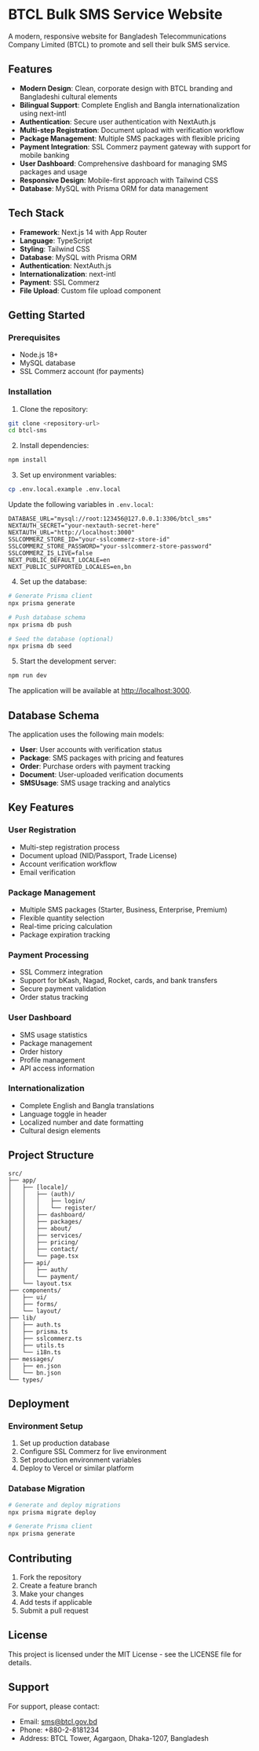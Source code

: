 # BTCL Bulk SMS Service Website

A modern, responsive website for Bangladesh Telecommunications Company Limited (BTCL) to promote and sell their bulk SMS service.

## Features

- **Modern Design**: Clean, corporate design with BTCL branding and Bangladeshi cultural elements
- **Bilingual Support**: Complete English and Bangla internationalization using next-intl
- **Authentication**: Secure user authentication with NextAuth.js
- **Multi-step Registration**: Document upload with verification workflow
- **Package Management**: Multiple SMS packages with flexible pricing
- **Payment Integration**: SSL Commerz payment gateway with support for mobile banking
- **User Dashboard**: Comprehensive dashboard for managing SMS packages and usage
- **Responsive Design**: Mobile-first approach with Tailwind CSS
- **Database**: MySQL with Prisma ORM for data management

## Tech Stack

- **Framework**: Next.js 14 with App Router
- **Language**: TypeScript
- **Styling**: Tailwind CSS
- **Database**: MySQL with Prisma ORM
- **Authentication**: NextAuth.js
- **Internationalization**: next-intl
- **Payment**: SSL Commerz
- **File Upload**: Custom file upload component

## Getting Started

### Prerequisites

- Node.js 18+ 
- MySQL database
- SSL Commerz account (for payments)

### Installation

1. Clone the repository:
```bash
git clone <repository-url>
cd btcl-sms
```

2. Install dependencies:
```bash
npm install
```

3. Set up environment variables:
```bash
cp .env.local.example .env.local
```

Update the following variables in `.env.local`:
```env
DATABASE_URL="mysql://root:123456@127.0.0.1:3306/btcl_sms"
NEXTAUTH_SECRET="your-nextauth-secret-here"
NEXTAUTH_URL="http://localhost:3000"
SSLCOMMERZ_STORE_ID="your-sslcommerz-store-id"
SSLCOMMERZ_STORE_PASSWORD="your-sslcommerz-store-password"
SSLCOMMERZ_IS_LIVE=false
NEXT_PUBLIC_DEFAULT_LOCALE=en
NEXT_PUBLIC_SUPPORTED_LOCALES=en,bn
```

4. Set up the database:
```bash
# Generate Prisma client
npx prisma generate

# Push database schema
npx prisma db push

# Seed the database (optional)
npx prisma db seed
```

5. Start the development server:
```bash
npm run dev
```

The application will be available at [http://localhost:3000](http://localhost:3000).

## Database Schema

The application uses the following main models:

- **User**: User accounts with verification status
- **Package**: SMS packages with pricing and features
- **Order**: Purchase orders with payment tracking
- **Document**: User-uploaded verification documents
- **SMSUsage**: SMS usage tracking and analytics

## Key Features

### User Registration
- Multi-step registration process
- Document upload (NID/Passport, Trade License)
- Account verification workflow
- Email verification

### Package Management
- Multiple SMS packages (Starter, Business, Enterprise, Premium)
- Flexible quantity selection
- Real-time pricing calculation
- Package expiration tracking

### Payment Processing
- SSL Commerz integration
- Support for bKash, Nagad, Rocket, cards, and bank transfers
- Secure payment validation
- Order status tracking

### User Dashboard
- SMS usage statistics
- Package management
- Order history
- Profile management
- API access information

### Internationalization
- Complete English and Bangla translations
- Language toggle in header
- Localized number and date formatting
- Cultural design elements

## Project Structure

```
src/
├── app/
│   ├── [locale]/
│   │   ├── (auth)/
│   │   │   ├── login/
│   │   │   └── register/
│   │   ├── dashboard/
│   │   ├── packages/
│   │   ├── about/
│   │   ├── services/
│   │   ├── pricing/
│   │   ├── contact/
│   │   └── page.tsx
│   ├── api/
│   │   ├── auth/
│   │   └── payment/
│   └── layout.tsx
├── components/
│   ├── ui/
│   ├── forms/
│   └── layout/
├── lib/
│   ├── auth.ts
│   ├── prisma.ts
│   ├── sslcommerz.ts
│   ├── utils.ts
│   └── i18n.ts
├── messages/
│   ├── en.json
│   └── bn.json
└── types/
```

## Deployment

### Environment Setup
1. Set up production database
2. Configure SSL Commerz for live environment
3. Set production environment variables
4. Deploy to Vercel or similar platform

### Database Migration
```bash
# Generate and deploy migrations
npx prisma migrate deploy

# Generate Prisma client
npx prisma generate
```

## Contributing

1. Fork the repository
2. Create a feature branch
3. Make your changes
4. Add tests if applicable
5. Submit a pull request

## License

This project is licensed under the MIT License - see the LICENSE file for details.

## Support

For support, please contact:
- Email: sms@btcl.gov.bd
- Phone: +880-2-8181234
- Address: BTCL Tower, Agargaon, Dhaka-1207, Bangladesh